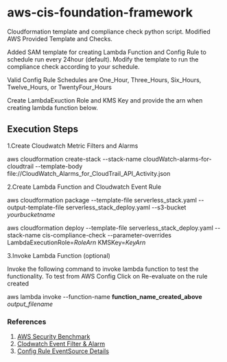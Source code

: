 # aws-cis-foundation-framework
Cloudformation template and compliance check python script. Modified AWS Provided Template and Checks.

Added SAM template for creating Lambda Function and Config Rule to schedule run every 24hour (default). Modify the template to run the compliance check according to your schedule. 

Valid Config Rule Schedules are One_Hour, Three_Hours, Six_Hours, Twelve_Hours, or TwentyFour_Hours

Create LambdaExuction Role and KMS Key and provide the arn when creating lambda function below.

## Execution Steps

1.Create Cloudwatch Metric Filters and Alarms 

aws cloudformation create-stack --stack-name cloudWatch-alarms-for-cloudtrail --template-body file://CloudWatch_Alarms_for_CloudTrail_API_Activity.json


2.Create Lambda Function and Cloudwatch Event Rule


aws cloudformation package --template-file serverless_stack.yaml --output-template-file serverless_stack_deploy.yaml --s3-bucket *yourbucketname*

aws cloudformation deploy --template-file serverless_stack_deploy.yaml --stack-name cis-compliance-check --parameter-overrides  LambdaExecutionRole=*RoleArn* KMSKey=*KeyArn*


3.Invoke Lambda Function (optional)

Invoke the following command to invoke lambda function to test the functionality. To test from AWS Config Click on Re-evaluate on the rule created

aws lambda invoke --function-name **function_name_created_above** *output_filename*


### References

1. [AWS Security Benchmark](https://github.com/awslabs/aws-security-benchmark/)
2. [Clodwatch Event Filter & Alarm](http://docs.aws.amazon.com/awscloudtrail/latest/userguide/cloudwatch-alarms-for-cloudtrail.html)
2. [Config Rule EventSource Details](http://docs.aws.amazon.com/AWSCloudFormation/latest/UserGuide/aws-properties-config-configrule-source-sourcedetails.html)